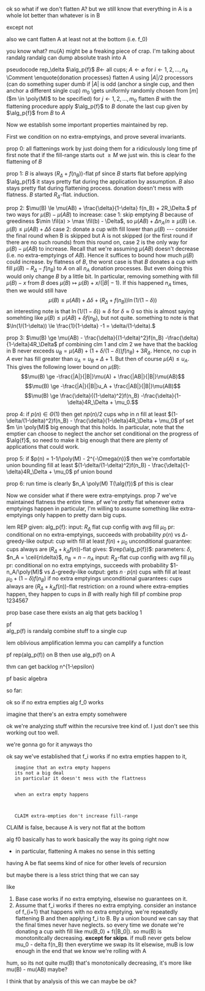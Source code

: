 ok so what if we don't flatten A?
but we still know that everything in A is a whole lot better
than whatever is in B

except not

also we cant flatten A
at least not at the bottom (i.e. f_0)


you know what? mu(A) might be a freaking piece of crap.
I'm talking about randalg
randalg can dump absolute trash into A

pseudocode rep_\delta $\alg_p{f}$
  $B \gets$ all cups; $A \gets \varnothing$
  for $i \gets 1,2,\ldots, n_A$ \Comment \enquote{donation processes}
    flatten $A$ using $|A|/2$ processors (can do something super
        dumb if $|A|$ is odd (anchor a single cup, and then
          anchor a different single cup)
    $m_0$ \gets uniformly randomly chosen from $[m]$ ($m \in \poly(M)$ to be specified)
    for $j \gets 1,2,\ldots, m_0$
      flatten $B$ with the flattening procedure
      apply $\alg_p{f}$ to $B$
    donate the last cup given by $\alg_p{f}$ from $B$ to $A$

Now we establish some important properties maintained by rep.

First we condition on no extra-emptyings, and prove several
invariants.

prop 0:
all flattenings work by just doing them for a ridiculously long time
  pf
  first note that if the fill-range starts out $\ge M$ we just win.
  this is clear fo the flattening of $B$

prop 1: $B$ is always $(R_\Delta + f(n_B))$-flat
  pf since $B$ starts flat before applying $\alg_p{f}$ it stays pretty flat during the
  application by assumption. $B$ also stays pretty flat during flattening
  process. donation doesn't mess with flatness. $B$ started $R_\Delta$-flat. 
  induction.

prop 2: $\mu(B) \le \mu(AB) + \frac{\delta}{1-\delta} f(n_B) + 2R_\Delta.$
  pf 
  two ways for $\mu(B) - \mu(AB)$ to increase:
    case 1: skip emptying $B$
      because of greediness $\min \fil(a) > \max \fil(b) - \Delta$, so $\mu(AB) + \Delta n_A/n \ge \mu(B)$
      i.e. $\mu(B) \le \mu(AB) + \Delta \delta$
    case 2: donate a cup with fill lower than $\mu(B)$
    ---
    consider the final round when B is skipped but A is not skipped (or the first round if there are no such rounds)
    from this round on, case 2 is the only way for $\mu(B) - \mu(AB)$
    to increase. Recall that we're assuming $\mu(AB)$
    doesn't decrease (i.e. no extra-emptyings of $AB$). 
    Hence it suffices to bound how much $\mu(B)$ could increase.
    by flatness of $B$, the worst case is that $B$ donates a cup with
    fill $\mu(B) - R_\Delta - f(n_B)$ to $A$ on all $n_A$
    donation processes. But even doing this would only change
    $B$ by a little bit. In particular, removing something with
    fill $\mu(B)-x$ from $B$ does $\mu(B) \mapsto \mu(B) + x/(|B|-1)$.
    If this happened $n_A$ times, then we would still have 
    $$\mu(B) \le \mu(AB) + \Delta\delta + (R_\Delta + f(n_B))\ln(1/(1-\delta))$$
    an interesting note is that $\ln(1/(1-\delta)) \approx \delta$ for $\delta \approx 0$ 
    so this is almost saying somehting like $\mu(B) \le \mu(AB) + \delta f(n_B)$, but not quite.
    something to note is that $\ln(1/(1-\delta)) \le \frac{1}{1-\delta} -1 = \delta/(1-\delta).$

prop 3: $\mu(B) \ge \mu(AB) - \frac{\delta}{(1-\delta)^2}f(n_B) -\frac{\delta}{1-\delta}4R_\Delta$
  pf
  combining clm 1 and clm 2 we have that the backlog in B never
  exceeds $u_B = \mu(AB) + (1+\delta/(1-\delta)) f(n_B) + 3R_\Delta$.
  Hence, no cup in $A$ ever has fill greater than $u_A = u_B + \Delta + 1$.
  But then of course $\mu(A) \le u_A$.
  This gives the following lower bound on $\mu(B)$: 
  $$\mu(B) \ge -\frac{|A|}{|B|}\mu(A) + \frac{|AB|}{|B|}\mu(AB)$$
  $$\mu(B) \ge -\frac{|A|}{|B|}u_A + \frac{|AB|}{|B|}\mu(AB)$$
  $$\mu(B) \ge \frac{\delta}{(1-\delta)^2}f(n_B) -\frac{\delta}{1-\delta}4R_\Delta + \mu_0.$$

prop 4: if $p(n) \in \Theta(1)$ then get $n p(n)/2$ cups whp in $n$
fill at least $(1-\delta/(1-\delta)^2)f(n_B) - \frac{\delta}{1-\delta}4R_\Delta + \mu_0$
  pf set $m \in \poly(M)$ big enough that this holds. In
  particular, note that the emptier can choose to neglect the
  anchor set conditional on the progress of $\alg{f}$, so need
  to make it big enough that there are plenty of applications
  that could work.

prop 5: if $p(n) = 1-1/\poly(M) - 2^{-\Omega(n)}$ then we're comfortable union bounding
fill at least $(1-\delta/(1-\delta)^2)f(n_B) - \frac{\delta}{1-\delta}4R_\Delta + \mu_0$
pf union bound

prop 6: run time is clearly $n_A \poly(M) T(\alg{f})$
  pf this is clear

Now we consider what if there were extra-emptyings.
prop 7 we've maintained flatness the entire time.
pf we're pretty flat whenever extra emptyings happen
in particular, I'm willing to assume something like
extra-emptyings only happen to pretty darn big cups.

lem REP
given: 
  alg_p{f}:
    input: $R_\Delta$ flat cup config with avg fill $\mu_0$
    pr: conditional on no extra-emptyings, succeeds with probability $p(n)$ vs $\Delta$-greedy-like
    output: cup with fill at least $f(n) + \mu_0$ 
    unconditional guarantee: cups always are $(R_\Delta + k_\Delta f(n))$-flat
gives:
  $\rep(\alg_p{f})$:
    parameters: $\delta$, $n_A = \ceil{n\delta}$, $n_B = n-n_A$
    input: $R_\Delta$-flat cup config with avg fill $\mu_0$
    pr: conditional on no extra emptyings, succeeds with probability $1-n_A/\poly(M)$ vs $\Delta$-greedy-like
    output: gets $n\cdot p(n)$ cups with fill at least $\mu_0 + (1-\delta)f(n_B)$ if no extra emptyings
    unconditional guarantees: cups always are $(R_\Delta + k_\Delta f(n))$-flat
    restriction: on a round where extra-empties happen, they happen to cups in $B$ with really high fill
pf 
combine prop 1234567

prop base case
there exists an alg that gets backlog 1

pf  
alg_p(f) is randalg
combine stuff to a single cup

lem oblivious amplification lemma
you can camplify a function

pf 
rep(alg_p(f)) on B
then use alg_p(f) on A

thm
can get backlog n^{1-\epsilon}

pf
basic algebra


so far:

ok so if no extra empties 
alg f_0 works

imagine that there's an extra empty somehwere

ok we're analyzing stuff within the recursive tree kind of.
I just don't see this working out too well.

we're gonna go for it anyways tho

ok say we've established that f_i works if no extra empties
happen to it, 

       imagine that an extra empty happens
       its not a big deal 
       in particular it doesn't mess with the flattness


       when an extra empty happens 



       CLAIM extra-empties don't increase fill-range
CLAIM is false, 
      because A is very not flat at the bottom




alg f0 basically has to work basically the way its going right
now
  - in particular, flattening A makes no sense in this setting


having A be flat seems kind of nice for other levels of
recursion

 but maybe there is a less strict thing that we can say

 like 




1) Base case works if no extra emptying, elsewise no guarantees on it.
2) Assume that f_i works if theres no extra emptying. consider an
instance of f_{i+1} that happens with no extra emptying. we're
repeatedly flattening B and then applying f_i to B. 
By a union bound we can say that the final times never
have neglects. so every time we donate we're donating a cup with
fill like mu(B_0) + f(|B_0|). so mu(B) is monotonitcally
decreasing. **except for skips**. if muB
never gets below mu_0 - delta f(n_B) then everytime we swap its
lit
elsewise, muB is low enough in the end that we know we're rolling
with A

hum, so its not quite mu(B) that's monotonically decreasing, 
it's more like mu(B) - mu(AB) maybe?

I think that by analysis of this we can maybe be ok?

